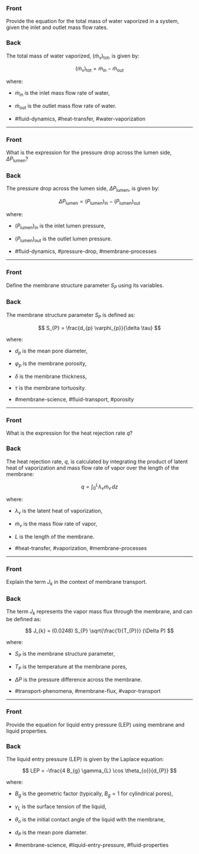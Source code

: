### Front
Provide the equation for the total mass of water vaporized in a system, given the inlet and outlet mass flow rates.

### Back
The total mass of water vaporized, $\left(\dot{m}_{v}\right)_{\text{tot}}$, is given by:

$$
\left(\dot{m}_{v}\right)_{\text{tot}} = \dot{m}_{\text{in}} - \dot{m}_{\text{out}}
$$

where:
- $\dot{m}_{\text{in}}$ is the inlet mass flow rate of water,
- $\dot{m}_{\text{out}}$ is the outlet mass flow rate of water.

- #fluid-dynamics, #heat-transfer, #water-vaporization

---

### Front
What is the expression for the pressure drop across the lumen side, $\Delta P_{\text{lumen}}$?

### Back
The pressure drop across the lumen side, $\Delta P_{\text{lumen}}$, is given by:

$$
\Delta P_{\text{lumen}} = \left(P_{\text{lumen}}\right)_{\text{in}} - \left(P_{\text{lumen}}\right)_{\text{out}}
$$

where:
- $\left(P_{\text{lumen}}\right)_{\text{in}}$ is the inlet lumen pressure,
- $\left(P_{\text{lumen}}\right)_{\text{out}}$ is the outlet lumen pressure.

- #fluid-dynamics, #pressure-drop, #membrane-processes

---

### Front
Define the membrane structure parameter $S_{P}$ using its variables.

### Back
The membrane structure parameter $S_{P}$ is defined as:

$$
S_{P} = \frac{d_{p} \varphi_{p}}{\delta \tau}
$$

where:
- $d_{p}$ is the mean pore diameter,
- $\varphi_{p}$ is the membrane porosity,
- $\delta$ is the membrane thickness,
- $\tau$ is the membrane tortuosity.

- #membrane-science, #fluid-transport, #porosity

---

### Front
What is the expression for the heat rejection rate $q$?

### Back
The heat rejection rate, $q$, is calculated by integrating the product of latent heat of vaporization and mass flow rate of vapor over the length of the membrane:

$$
q = \int_{0}^{L} \lambda_{v} \dot{m}_{v} \, dz
$$

where:
- $\lambda_{v}$ is the latent heat of vaporization,
- $\dot{m}_{v}$ is the mass flow rate of vapor,
- $L$ is the length of the membrane.

- #heat-transfer, #vaporization, #membrane-processes

---

### Front
Explain the term $J_{k}$ in the context of membrane transport.

### Back
The term $J_{k}$ represents the vapor mass flux through the membrane, and can be defined as:

$$
J_{k} = (0.0248) S_{P} \sqrt{\frac{1}{T_{P}}} (\Delta P)
$$

where:
- $S_{P}$ is the membrane structure parameter,
- $T_{P}$ is the temperature at the membrane pores,
- $\Delta P$ is the pressure difference across the membrane.

- #transport-phenomena, #membrane-flux, #vapor-transport

---

### Front
Provide the equation for liquid entry pressure (LEP) using membrane and liquid properties.

### Back
The liquid entry pressure (LEP) is given by the Laplace equation:

$$
LEP = -\frac{4 B_{g} \gamma_{L} \cos \theta_{o}}{d_{P}}
$$

where:
- $B_{g}$ is the geometric factor (typically, $B_{g}=1$ for cylindrical pores),
- $\gamma_{L}$ is the surface tension of the liquid,
- $\theta_{o}$ is the initial contact angle of the liquid with the membrane,
- $d_{P}$ is the mean pore diameter.

- #membrane-science, #liquid-entry-pressure, #fluid-properties